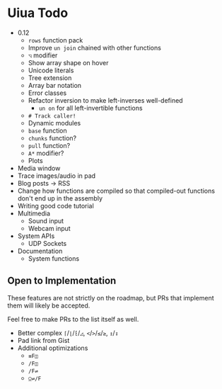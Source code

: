 # Uiua Todo

- 0.12
  - `rows` function pack
  - Improve `un join` chained with other functions
  - `◹` modifier
  - Show array shape on hover
  - Unicode literals
  - Tree extension
  - Array bar notation
  - Error classes
  - Refactor inversion to make left-inverses well-defined
    - `un on` for all left-invertible functions
  - `# Track caller!`
  - Dynamic modules
  - `base` function
  - `chunks` function?
  - `pull` function?
  - `A*` modifier?
  - Plots
- Media window
- Trace images/audio in pad
- Blog posts -> RSS
- Change how functions are compiled so that compiled-out functions don't end up in the assembly
- Writing good code tutorial
- Multimedia
  - Sound input
  - Webcam input
- System APIs
  - UDP Sockets
- Documentation
  - System functions

## Open to Implementation

These features are not strictly on the roadmap, but PRs that implement them will likely be accepted.

Feel free to make PRs to the list itself as well.

- Better complex `⌈`/`⌊`/`⁅`/`◿`, `<`/`>`/`≤`/`≥`, `↥`/`↧`
- Pad link from Gist
- Additional optimizations
  - `≡F◫`
  - `/F◫`
  - `/F⇌`
  - `⍜⇌/F`
